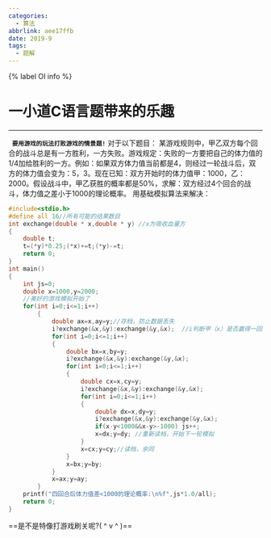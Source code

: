 ```yaml
---
categories:
  - 算法
abbrlink: aee17ffb
date: 2019-9
tags:
  - 题解
---
```

{% label OI info %}
<!--more-->
# 一小道C语言题带来的乐趣
---
**` 要用游戏的玩法打败游戏的情景题!`**
对于以下题目：
某游戏规则中，甲乙双方每个回合的战斗总是有一方胜利，一方失败。游戏规定：失败的一方要把自己的体力值的1/4加给胜利的一方。例如：如果双方体力值当前都是4，则经过一轮战斗后，双方的体力值会变为：5，3。现在已知：双方开始时的体力值甲：1000，乙：2000。假设战斗中，甲乙获胜的概率都是50%，求解：双方经过4个回合的战斗，体力值之差小于1000的理论概率。
用基础模拟算法来解决：<!-- more -->

```cpp
#include<stdio.h>
#define all 16//所有可能的结果数目
int exchange(double * x,double * y) //x为吸收血量方 
{
	double t;
	t=(*y)*0.25;(*x)+=t;(*y)-=t;
	return 0; 
} 
int main()
{
	int js=0;
	double x=1000,y=2000;
	//美好的游戏模拟开始了
	for(int i=0;i<=1;i++)
		{
			double ax=x,ay=y;//存档，防止数据丢失
			i?exchange(&x,&y):exchange(&y,&x);  //i判断甲（x）是否赢得一回合，并改变血条 
			for(int i=0;i<=1;i++)
			{
				double bx=x,by=y;
				i?exchange(&x,&y):exchange(&y,&x);
				for(int i=0;i<=1;i++)
				{
					double cx=x,cy=y;
					i?exchange(&x,&y):exchange(&y,&x);
					for(int i=0;i<=1;i++)
					{
						double dx=x,dy=y;
						i?exchange(&x,&y):exchange(&y,&x);
						if(x-y<1000&&x-y>-1000) js++;
						x=dx;y=dy; //重新读档，开始下一轮模拟 
					}
					x=cx;y=cy;//读档，余同
				}
				x=bx;y=by;
			}
			x=ax;y=ay;
		}
	printf("四回合后体力值差<1000的理论概率:\n%f",js*1.0/all);
    return 0;
}

```

==是不是特像打游戏刷关呢?( ^ v ^ )==
